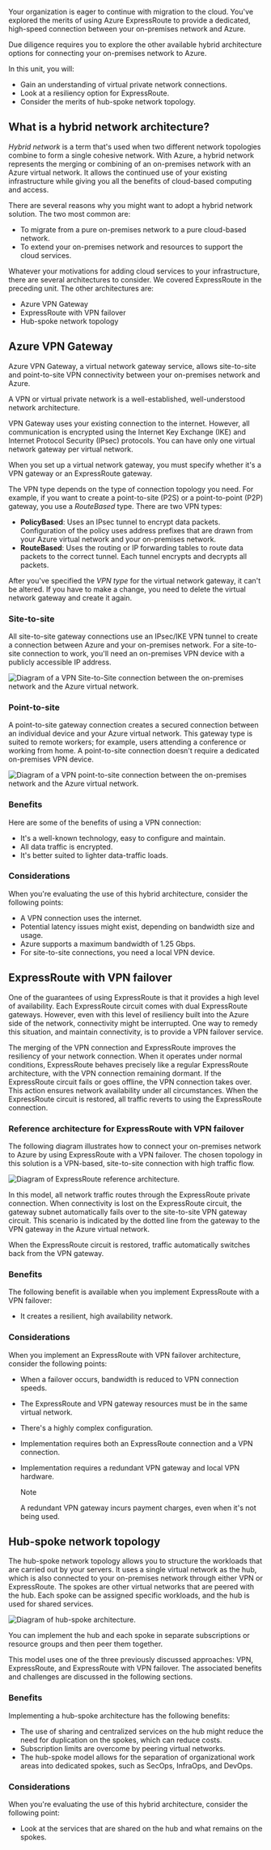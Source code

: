 Your organization is eager to continue with migration to the cloud. You've explored the merits of using Azure ExpressRoute to provide a dedicated, high-speed connection between your on-premises network and Azure.

Due diligence requires you to explore the other available hybrid architecture options for connecting your on-premises network to Azure.

In this unit, you will:

- Gain an understanding of virtual private network connections.
- Look at a resiliency option for ExpressRoute.
- Consider the merits of hub-spoke network topology.

## What is a hybrid network architecture?

*Hybrid network* is a term that's used when two different network topologies combine to form a single cohesive network. With Azure, a hybrid network represents the merging or combining of an on-premises network with an Azure virtual network. It allows the continued use of your existing infrastructure while giving you all the benefits of cloud-based computing and access.

There are several reasons why you might want to adopt a hybrid network solution. The two most common are: 
* To migrate from a pure on-premises network to a pure cloud-based network.
* To extend your on-premises network and resources to support the cloud services.

Whatever your motivations for adding cloud services to your infrastructure, there are several architectures to consider.  We covered ExpressRoute in the preceding unit. The other architectures are:

- Azure VPN Gateway
- ExpressRoute with VPN failover
- Hub-spoke network topology

## Azure VPN Gateway

Azure VPN Gateway, a virtual network gateway service, allows site-to-site and point-to-site VPN connectivity between your on-premises network and Azure.  

A VPN or virtual private network is a well-established, well-understood network architecture.

VPN Gateway uses your existing connection to the internet. However, all communication is encrypted using the Internet Key Exchange (IKE) and Internet Protocol Security (IPsec) protocols. You can have only one virtual network gateway per virtual network.  

When you set up a virtual network gateway, you must specify whether it's a VPN gateway or an ExpressRoute gateway.  

The VPN type depends on the type of connection topology you need. For example, if you want to create a point-to-site (P2S) or a point-to-point (P2P) gateway, you use a *RouteBased* type.  There are two VPN types:

- **PolicyBased**: Uses an IPsec tunnel to encrypt data packets.  Configuration of the policy uses address prefixes that are drawn from your Azure virtual network and your on-premises network.
- **RouteBased**: Uses the routing or IP forwarding tables to route data packets to the correct tunnel. Each tunnel encrypts and decrypts all packets.

After you've specified the *VPN type* for the virtual network gateway, it can't be altered. If you have to make a change, you need to delete the virtual network gateway and create it again.

### Site-to-site

All site-to-site gateway connections use an IPsec/IKE VPN tunnel to create a connection between Azure and your on-premises network. For a site-to-site connection to work, you'll need an on-premises VPN device with a publicly accessible IP address.

![Diagram of a VPN Site-to-Site connection between the on-premises network and the Azure virtual network.](../media/4-s2s-connection.svg)

### Point-to-site

A point-to-site gateway connection creates a secured connection between an individual device and your Azure virtual network. This gateway type is suited to remote workers; for example, users attending a conference or working from home. A point-to-site connection doesn't require a dedicated on-premises VPN device.

![Diagram of a VPN point-to-site connection between the on-premises network and the Azure virtual network.](../media/4-p2s-connection.svg)

### Benefits

Here are some of the benefits of using a VPN connection:

- It's a well-known technology, easy to configure and maintain.
- All data traffic is encrypted.
- It's better suited to lighter data-traffic loads.

### Considerations

When you're evaluating the use of this hybrid architecture, consider the following points:

- A VPN connection uses the internet.
- Potential latency issues might exist, depending on bandwidth size and usage.
- Azure supports a maximum bandwidth of 1.25 Gbps.
- For site-to-site connections, you need a local VPN device.

## ExpressRoute with VPN failover

One of the guarantees of using ExpressRoute is that it provides a high level of availability. Each ExpressRoute circuit comes with dual ExpressRoute gateways. However, even with this level of resiliency built into the Azure side of the network, connectivity might be interrupted. One way to remedy this situation, and maintain connectivity, is to provide a VPN failover service.

The merging of the VPN connection and ExpressRoute improves the resiliency of your network connection. When it operates under normal conditions, ExpressRoute behaves precisely like a regular ExpressRoute architecture, with the VPN connection remaining dormant. If the ExpressRoute circuit fails or goes offline, the VPN connection takes over. This action ensures network availability under all circumstances. When the ExpressRoute circuit is restored, all traffic reverts to using the ExpressRoute connection.

### Reference architecture for ExpressRoute with VPN failover

The following diagram illustrates how to connect your on-premises network to Azure by using ExpressRoute with a VPN failover. The chosen topology in this solution is a VPN-based, site-to-site connection with high traffic flow.

![Diagram of ExpressRoute reference architecture.](../media/4-expressroute-vpn-failover-architecture.svg)

In this model, all network traffic routes through the ExpressRoute private connection. When connectivity is lost on the ExpressRoute circuit, the gateway subnet automatically fails over to the site-to-site VPN gateway circuit. This scenario is indicated by the dotted line from the gateway to the VPN gateway in the Azure virtual network.

When the ExpressRoute circuit is restored, traffic automatically switches back from the VPN gateway.

### Benefits

The following benefit is available when you implement ExpressRoute with a VPN failover:

- It creates a resilient, high availability network.

### Considerations

When you implement an ExpressRoute with VPN failover architecture, consider the following points:

- When a failover occurs, bandwidth is reduced to VPN connection speeds.
- The ExpressRoute and VPN gateway resources must be in the same virtual network.
- There's a highly complex configuration.
- Implementation requires both an ExpressRoute connection and a VPN connection.
- Implementation requires a redundant VPN gateway and local VPN hardware.

    > [!NOTE]
    > A redundant VPN gateway incurs payment charges, even when it's not being used.

## Hub-spoke network topology

The hub-spoke network topology allows you to structure the workloads that are carried out by your servers. It uses a single virtual network as the hub, which is also connected to your on-premises network through either VPN or ExpressRoute. The spokes are other virtual networks that are peered with the hub. Each spoke can be assigned specific workloads, and the hub is used for shared services.

![Diagram of hub-spoke architecture.](../media/4-hub-spoke-architecture.svg)

You can implement the hub and each spoke in separate subscriptions or resource groups and then peer them together.

This model uses one of the three previously discussed approaches: VPN, ExpressRoute, and ExpressRoute with VPN failover. The associated benefits and challenges are discussed in the following sections.

### Benefits

Implementing a hub-spoke architecture has the following benefits:

- The use of sharing and centralized services on the hub might reduce the need for duplication on the spokes, which can reduce costs.
- Subscription limits are overcome by peering virtual networks.
- The hub-spoke model allows for the separation of organizational work areas into dedicated spokes, such as SecOps, InfraOps, and DevOps.

### Considerations

When you're evaluating the use of this hybrid architecture, consider the following point:

- Look at the services that are shared on the hub and what remains on the spokes.
